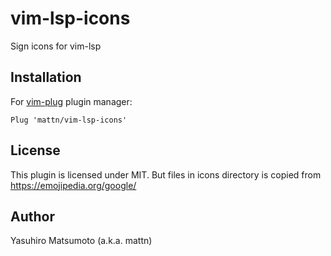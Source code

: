 # vim-lsp-icons

Sign icons for vim-lsp

## Installation

For [vim-plug](https://github.com/junegunn/vim-plug) plugin manager:

```viml
Plug 'mattn/vim-lsp-icons'
```

## License

This plugin is licensed under MIT. But files in icons directory is copied from https://emojipedia.org/google/

## Author

Yasuhiro Matsumoto (a.k.a. mattn)
